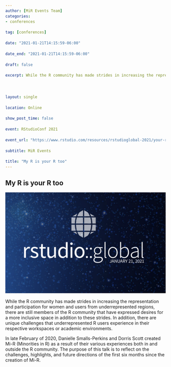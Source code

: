 ```yaml
---
author: [MiR Events Team]
categories:
- conferences

tag: [conferences]

date: "2021-01-21T14:15:59-06:00"

date_end: "2021-01-21T14:15:59-06:00"

draft: false

excerpt: While the R community has made strides in increasing the representation and participation for women and users from underrepresented regions, there are still members of the R community that have expressed desires for a more inclusive space in addition to these strides.



layout: single

location: Online

show_post_time: false

event: RStudioConf 2021

event_url: "https://www.rstudio.com/resources/rstudioglobal-2021/your-r-is-my-r-too-reflections-on-creating-the-mi-r-community/"

subtitle: MiR Events

title: "My R is your R too"
---
```


## My R is your R too

![img](./featured.jpg)

While the R community has made strides in increasing the representation and participation for women and users from underrepresented regions, there are still members of the R community that have expressed desires for a more inclusive space in addition to these strides. In addition, there are unique challenges that underrepresented R users experience in their respective workspaces or academic environments. 

In late February of 2020, Danielle Smalls-Perkins and Dorris Scott created Mi-R (Minorities in R) as a result of their various experiences both in and outside the R community. The purpose of this talk is to reflect on the challenges, highlights, and future directions of the first six months since the creation of Mi-R.


